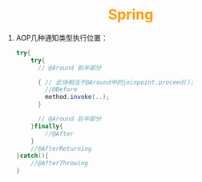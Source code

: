 # <div style="text-align:center;color:#FF9900">Spring</div>

1. AOP几种通知类型执行位置：
    ```java
    try{
        try{
          // @Around 前半部分

          { // 此块相当于@Around中的joinpoint.proceed();
            //@Before
            method.invoke(..);
          }

          // @Around 后半部分
        }finally{
            //@After
        }
        //@AfterReturning
    }catch(){
        //@AfterThrowing
    }
    ```
